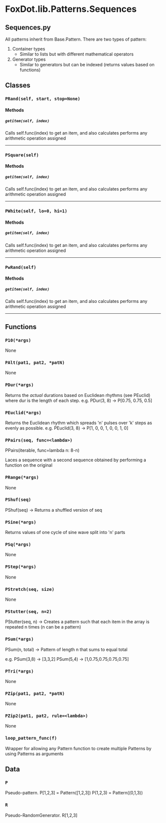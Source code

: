 # FoxDot.lib.Patterns.Sequences

Sequences.py
------------
All patterns inherit from Base.Pattern. There are two types of pattern:

1. Container types
    - Similar to lists but with different mathematical operators
2. Generator types
    - Similar to generators but can be indexed (returns values based on functions)

## Classes

### `PRand(self, start, stop=None)`

#### Methods

##### `getitem(self, index)`

Calls self.func(index) to get an item, and also calculates
performs any arithmetic operation assigned 

---

### `PSquare(self)`

#### Methods

##### `getitem(self, index)`

Calls self.func(index) to get an item, and also calculates
performs any arithmetic operation assigned 

---

### `PWhite(self, lo=0, hi=1)`

#### Methods

##### `getitem(self, index)`

Calls self.func(index) to get an item, and also calculates
performs any arithmetic operation assigned 

---

### `PwRand(self)`

#### Methods

##### `getitem(self, index)`

Calls self.func(index) to get an item, and also calculates
performs any arithmetic operation assigned 

---

## Functions

### `P10(*args)`

None

### `PAlt(pat1, pat2, *patN)`

None

### `PDur(*args)`

Returns the *actual* durations based on Euclidean rhythms (see PEuclid) where dur
is the length of each step.
e.g. PDur(3, 8) -> P[0.75, 0.75, 0.5] 

### `PEuclid(*args)`

Returns the Euclidean rhythm which spreads 'n' pulses over 'k' steps as evenly as possible.
e.g. PEuclid(3, 8) -> P[1, 0, 0, 1, 0, 0, 1, 0] 

### `PPairs(seq, func=<lambda>)`

PPairs(iterable, func=lambda n: 8-n)

Laces a sequence with a second sequence obtained
by performing a function on the original 

### `PRange(*args)`

None

### `PShuf(seq)`

PShuf(seq) -> Returns a shuffled version of seq

### `PSine(*args)`

Returns values of one cycle of sine wave split into 'n' parts 

### `PSq(*args)`

None

### `PStep(*args)`

None

### `PStretch(seq, size)`

None

### `PStutter(seq, n=2)`

PStutter(seq, n) -> Creates a pattern such that each item in the array is repeated n times (n can be a pattern) 

### `PSum(*args)`

PSum(n, total) -> Pattern of length n that sums to equal total

e.g. PSum(3,8) -> [3,3,2]
     PSum(5,4) -> [1,0.75,0.75,0.75,0.75]

### `PTri(*args)`

None

### `PZip(pat1, pat2, *patN)`

None

### `PZip2(pat1, pat2, rule=<lambda>)`

None

### `loop_pattern_func(f)`

Wrapper for allowing any Pattern function to create
multiple Patterns by using Patterns as arguments 

## Data

### `P`

Pseudo-pattern.
P[1,2,3] = Pattern([1,2,3])
P(1,2,3) = Pattern((0,1,3))

### `R`

Pseudo-RandomGenerator.
R[1,2,3]

